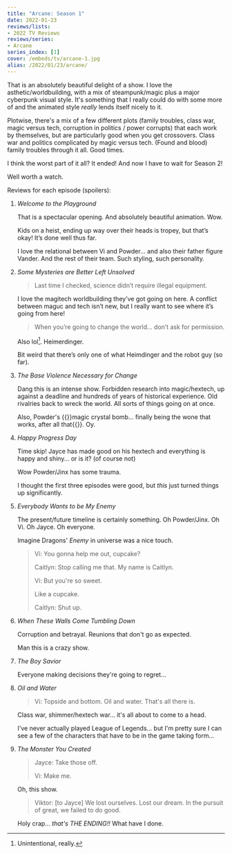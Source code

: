 ```yaml
---
title: "Arcane: Season 1"
date: 2022-01-23
reviews/lists:
- 2022 TV Reviews
reviews/series:
- Arcane
series_index: [1]
cover: /embeds/tv/arcane-1.jpg
alias: /2022/01/23/arcane/
---
```

That is an absolutely beautiful delight of a show. I love the asthetic/worldbuilding, with a mix of steampunk/magic plus a major cyberpunk visual style. It's something that I really could do with some more of and the animated style *really* lends itself nicely to it.

Plotwise, there's a mix of a few different plots (family troubles, class war, magic versus tech, corruption in politics / power corrupts) that each work by themselves, but are particularly good when you get crossovers. Class war and politics complicated by magic versus tech. (Found and blood) family troubles through it all. Good times. 

I think the worst part of it all? It ended! And now I have to wait for Season 2!

Well worth a watch. 

<!--more-->

Reviews for each episode (spoilers):

1. *Welcome to the Playground*

   That is a spectacular opening. And absolutely beautiful animation. Wow.

   Kids on a heist, ending up way over their heads is tropey, but that’s okay! It’s done well thus far.

   I love the relational between Vi and Powder… and also their father figure Vander. And the rest of their team. Such styling, such personality.

2. *Some Mysteries are Better Left Unsolved*

   > Last time I checked, science didn’t require illegal equipment.

   I love the magitech worldbuilding they’ve got going on here. A conflict between maguc and tech isn’t new, but I really want to see where it’s going from here!

   > When you’re going to change the world… don’t ask for permission.

   Also lol[^lol]. Heimerdinger.

   Bit weird that there’s only one of what Heimdinger and the robot guy (so far).

3. *The Base Violence Necessary for Change*

   Dang this is an intense show. Forbidden research into magic/hextech, up against a deadline and hundreds of years of historical experience. Old rivalries back to wreck the world. All sorts of things going on at once.

   Also, Powder's {{<spoiler>}}magic crystal bomb... finally being the wone that works, after all that{{</spoiler>}}. Oy.

4. *Happy Progress Day*

   Time skip! Jayce has made good on his hextech and everything is happy and shiny... or is it? (of course not)

   Wow Powder/Jinx has some trauma.

   I thought the first three episodes were good, but _this_ just turned things up significantly.

5. *Everybody Wants to be My Enemy*

   The present/future timeline is certainly something. Oh Powder/Jinx. Oh Vi. Oh Jayce. Oh everyone.

   Imagine Dragons' _Enemy_ in universe was a nice touch.

   > Vi: You gonna help me out, cupcake?
   >
   > Caitlyn: Stop calling me that. My name is Caitlyn.
   >
   > Vi: But you're so sweet.
   >
   > Like a cupcake.
   >
   > Caitlyn: Shut up.

6. *When These Walls Come Tumbling Down*

   Corruption and betrayal. Reunions that don't go as expected.

   Man this is a crazy show.

7. *The Boy Savior*

   Everyone making decisions they're going to regret...

8. *Oil and Water*

   > Vi: Topside and bottom. Oil and water. That's all there is.

   Class war, shimmer/hextech war... it's all about to come to a head.

   I've never actually played League of Legends... but I'm pretty sure I can see a few of the characters that have to be in the game taking form...

9. *The Monster You Created*

   > Jayce: Take those off.
   >
   > Vi: Make me.

   Oh, this show.

   > Viktor: [to Jayce] We lost ourselves. Lost our dream. In the pursuit of great, we failed to do good.

   Holy crap... _that's THE ENDING!!_ What have I done.

[^lol]: Unintentional, really.
